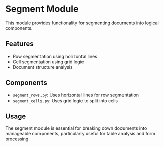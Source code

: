 # Segment Module

This module provides functionality for segmenting documents into logical components.

## Features
- Row segmentation using horizontal lines
- Cell segmentation using grid logic
- Document structure analysis

## Components
- `segment_rows.py`: Uses horizontal lines for row segmentation
- `segment_cells.py`: Uses grid logic to split into cells

## Usage
The segment module is essential for breaking down documents into manageable components, particularly useful for table analysis and form processing.
